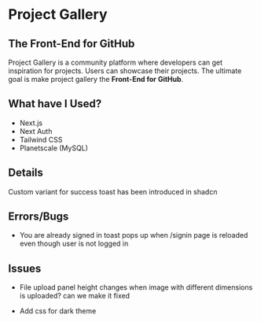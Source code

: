 # Project Gallery

## The Front-End for GitHub

Project Gallery is a community platform where developers can get inspiration for projects. Users can showcase their projects. The ultimate goal is make project gallery the **Front-End for GitHub**.



<!-- Why did you develop it, what was your motivation? -->
<!-- What problem does it solve? -->
<!-- What makes your project stand out? -->

## What have I Used?
<!-- ## Tech Stack -->

- Next.js
- Next Auth
- Tailwind CSS
- Planetscale (MySQL)
<!-- APIS I used -->

<!-- https://dev.to/yuridevat/how-to-create-a-good-readmemd-file-4pa2 -->

## Details

Custom variant for success toast has been introduced in shadcn

## Errors/Bugs

- You are already signed in toast pops up when /signin page is reloaded even though user is not logged in

## Issues

- File upload panel height changes when image with different dimensions is uploaded? can we make it fixed

- Add css for dark theme